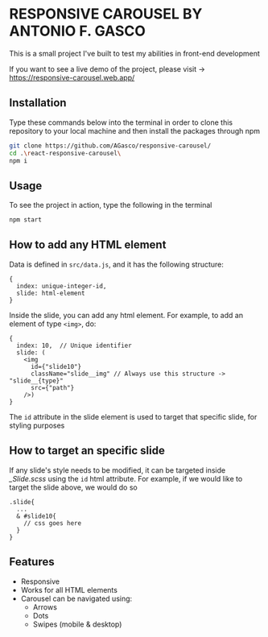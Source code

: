 # RESPONSIVE CAROUSEL BY ANTONIO F. GASCO
  This is a small project I've built to test my abilities in front-end development
  
  If you want to see a live demo of the project, please visit -> https://responsive-carousel.web.app/
  
## Installation
  Type these commands below into the terminal in order to clone this repository to your local machine and then install the packages through npm 
  
  ```bash
  git clone https://github.com/AGasco/responsive-carousel/
  cd .\react-responsive-carousel\
  npm i 
  ```
  
## Usage
To see the project in action, type the following in the terminal 

```bash
npm start
```
  
## How to add any HTML element
Data is defined in <code>src/data.js</code>, and it has the following structure: 

```
{
  index: unique-integer-id,
  slide: html-element
}
```
Inside the slide, you can add any html element. For example, to add an element of type `<img>`, do: 
```
{
  index: 10,  // Unique identifier
  slide: (  
    <img
      id={"slide10"}
      className="slide__img" // Always use this structure -> "slide__{type}"
      src={"path"}
    />)
}
```
The <code>id</code> attribute in the slide element is used to target that specific slide, for styling purposes

## How to target an specific slide
If any slide's style needs to be modified, it can be targeted inside <em>_Slide.scss</em> using the <code>id</code> html attribute. For example, if we would like to target the slide above, we would do so

```
.slide{
  ...
  & #slide10{
    // css goes here
  }
}
```
  
## Features
  <ul>
    <li>
      Responsive
    </li>
    <li>
      Works for all HTML elements
    </li>
      <li>
      Carousel can be navigated using:
        <ul>
          <li>
            Arrows
          </li>
          <li>
            Dots
          </li>
          <li>
            Swipes (mobile & desktop)
          </li>                              
        </ul>
    </li>
  </ul>
